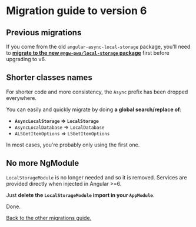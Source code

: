 # Migration guide to version 6

## Previous migrations

If you come from the old `angular-async-local-storage` package,
you'll need to **[migrate to the new `@ngw-pwa/local-storage` package](./MIGRATION_TO_NEW_PACKAGE.md)**
first before upgrading to v6.

## Shorter classes names

For shorter code and more consistency, the `Async` prefix has been dropped everywhere.

You can easily and quickly migrate by doing **a global search/replace of**:
- **`AsyncLocalStorage` => `LocalStorage`**
- `AsyncLocalDatabase` => `LocalDatabase`
- `ALSGetItemOptions` => `LSGetItemOptions`

In most cases, you're probably only using the first one.

## No more NgModule

`LocalStorageModule` is no longer needed and so it is removed.
Services are provided directly when injected in Angular >=6.

Just **delete the `LocalStorageModule` import in your `AppModule`**.

Done.

[Back to the other migrations guide.](../MIGRATION.md)
